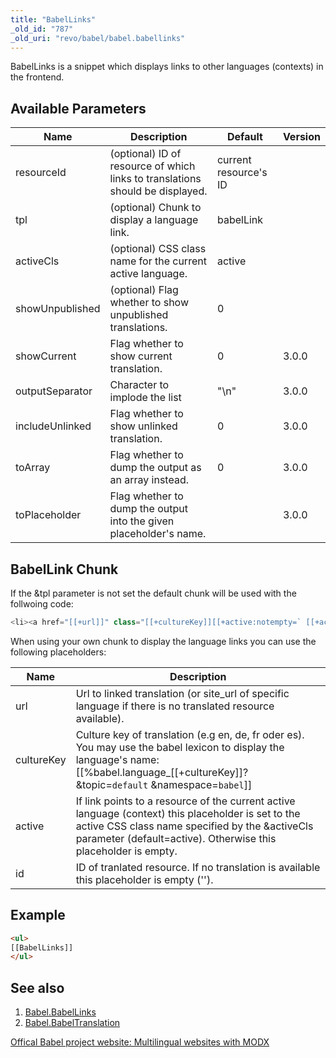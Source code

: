 ```yaml
---
title: "BabelLinks"
_old_id: "787"
_old_uri: "revo/babel/babel.babellinks"
---
```


BabelLinks is a snippet which displays links to other languages (contexts) in the frontend.

## Available Parameters

 | Name            | Description                                                                   | Default               | Version |
 | --------------- | ----------------------------------------------------------------------------- | --------------------- | ------- |
 | resourceId      | (optional) ID of resource of which links to translations should be displayed. | current resource's ID |         |
 | tpl             | (optional) Chunk to display a language link.                                  | babelLink             |         |
 | activeCls       | (optional) CSS class name for the current active language.                    | active                |         |
 | showUnpublished | (optional) Flag whether to show unpublished translations.                     | 0                     |         |
 | showCurrent     | Flag whether to show current translation.                                     | 0                     | 3.0.0   |
 | outputSeparator | Character to implode the list                                                 | "\\n"                 | 3.0.0   |
 | includeUnlinked | Flag whether to show unlinked translation.                                    | 0                     | 3.0.0   |
 | toArray         | Flag whether to dump the output as an array instead.                          | 0                     | 3.0.0   |
 | toPlaceholder   | Flag whether to dump the output into the given placeholder's name.            |                       | 3.0.0   |

## BabelLink Chunk

 If the &tpl parameter is not set the default chunk will be used with the follwoing code:

 ``` php
<li><a href="[[+url]]" class="[[+cultureKey]][[+active:notempty=` [[+active]]`]]">[[%babel.language_[[+cultureKey]]? &topic=`default` &namespace=`babel`]]</a></li>
```

When using your own chunk to display the language links you can use the following placeholders:

 | Name       | Description                                                                                                                                                                                                             |
 | ---------- | ----------------------------------------------------------------------------------------------------------------------------------------------------------------------------------------------------------------------- |
 | url        | Url to linked translation (or site\_url of specific language if there is no translated resource available).                                                                                                             |
 | cultureKey | Culture key of translation (e.g en, de, fr oder es). You may use the babel lexicon to display the language's name: \[\[%babel.language\_\[\[+cultureKey\]\]? &topic=`default` &namespace=`babel`\]\]                    |
 | active     | If link points to a resource of the current active language (context) this placeholder is set to the active CSS class name specified by the &activeCls parameter (default=active). Otherwise this placeholder is empty. |
 | id         | ID of tranlated resource. If no translation is available this placeholder is empty ('').                                                                                                                                |

## Example

 ``` html
<ul>
[[BabelLinks]]
</ul>
```

## See also

1. [Babel.BabelLinks](extras/babel/babel.babellinks)
2. [Babel.BabelTranslation](extras/babel/babel.babeltranslation)

[Offical Babel project website: Multilingual websites with MODX](http://www.multilingual-modx.com/)

